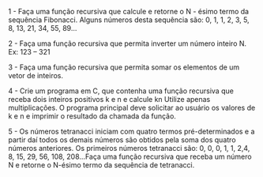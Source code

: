 1 - Faça uma função recursiva que calcule e retorne o N - ésimo termo da sequência Fibonacci. Alguns números desta sequência são: 0, 1,
1, 2, 3, 5, 8, 13, 21, 34, 55, 89...

2 - Faça uma função recursiva que permita inverter um número inteiro N. Ex: 123 – 321

3 - Faça uma função recursiva que permita somar os elementos de um vetor de inteiros.

4 - Crie um programa em C, que contenha uma função recursiva que receba dois inteiros positivos k e n e calcule kn Utilize apenas
multiplicações. O programa principal deve solicitar ao usuário os valores de k e n e imprimir o resultado da chamada da função.

5 - Os números tetranacci iniciam com quatro termos pré-determinados e a partir daí todos os demais números são obtidos pela soma dos
quatro números anteriores. Os primeiros números tetranacci são: 0, 0, 0, 1, 1, 2,4, 8, 15, 29, 56, 108, 208...Faça uma função recursiva
que receba um número N e retorne o N-ésimo termo da sequência de tetranacci.
